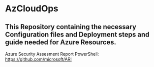 # AzCloudOps
This Repository containing the necessary Configuration files and Deployment steps and guide needed for Azure  Resources.
-----------------------------------------------------------------------------------------------------------------
Azure Security Assesment Report PowerShell: https://github.com/microsoft/ARI

